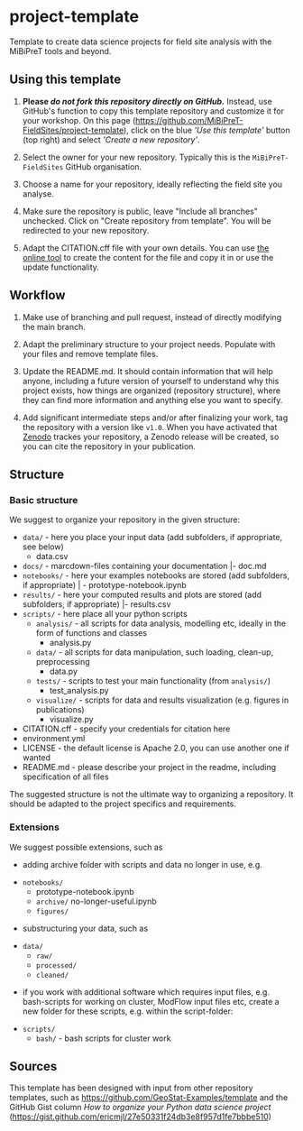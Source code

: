 # project-template

Template to create data science projects for field site analysis with the 
MiBiPreT tools and beyond.

## Using this template

1. **Please _do not fork this repository directly on GitHub._** Instead,
   use GitHub's function to copy this template repository and customize it for
   your workshop. On this page (<https://github.com/MiBiPreT-FieldSites/project-template>),
   click on the blue _'Use this template'_ button (top right) and select 
   _'Create a new repository'_.

2. Select the owner for your new repository. Typically this is the `MiBiPreT-FieldSites` GitHub organisation.

3. Choose a name for your repository, ideally reflecting the field site you analyse.

4. Make sure the repository is public, leave "Include all branches" unchecked.
   Click on "Create repository from template". You will be redirected to
   your new repository.

5. Adapt the CITATION.cff file with your own details. You can use
   [the online tool](https://citation-file-format.github.io/cff-initializer-javascript) to
   create the content for the file and copy it in or use the update functionality.

## Workflow

1. Make use of branching and pull request, instead of directly modifying the main branch.

2. Adapt the preliminary structure to your project needs. Populate with your files and
   remove template files. 

3. Update the README.md. It should contain information that will help anyone, including
   a future version of yourself to understand why this project exists, how things are 
   organized (repository structure), where they can find more information and anything else you want to specify.

4. Add significant intermediate steps and/or after finalizing your work, tag the 
   repository with a version like `v1.0`. When you have activated that [Zenodo](https://zenodo.org/) 
   trackes your repository, a Zenodo release will be created, so you can cite the repository in your publication.


## Structure

### Basic structure
We suggest to organize your repository in the given structure:
- `data/` - here you place your input data (add subfolders, if appropriate, see below)
    - data.csv
- `docs/` - marcdown-files containing your documentation
    |- doc.md
- `notebooks/` - here your examples notebooks are stored (add subfolders, if appropriate)
    | - prototype-notebook.ipynb
- `results/` - here your computed results and plots are stored (add subfolders, if appropriate)
    |- results.csv
- `scripts/`  - here place all your python scripts
    - `analysis/` - all scripts for data analysis, modelling etc, ideally in the form of functions and classes
        - analysis.py
    - `data/` - all scripts for data manipulation, such loading, clean-up, preprocessing
        - data.py 
    - `tests/` - scripts to test your main functionality (from `analysis/`)
        - test_analysis.py
    - `visualize/` - scripts for data and results visualization (e.g. figures in publications)
        - visualize.py
- CITATION.cff - specify your credentials for citation here
- environment.yml
- LICENSE - the default license is Apache 2.0, you can use another one if wanted
- README.md - please describe your project in the readme, including specification of all files

The suggested structure is not the ultimate way to organizing a repository. It 
should be adapted to the project specifics and requirements. 

### Extensions

We suggest possible extensions, such as
* adding archive folder with scripts and data no longer in use, e.g.
- `notebooks/`
    - prototype-notebook.ipynb
    - `archive/`
            no-longer-useful.ipynb
    - `figures/`
* substructuring your data, such as
- `data/`
    - `raw/`
    - `processed/`
    - `cleaned/`
* if you work with additional software which requires input files, e.g. bash-scripts 
  for working on cluster, ModFlow input files etc, create a new folder for these 
  scripts, e.g. within the script-folder:
- `scripts/`  
    - `bash/` - bash scripts for cluster work


## Sources

This template has been designed with input from other repository templates, such as
https://github.com/GeoStat-Examples/template and the GitHub Gist column 
*How to organize your Python data science project* 
(https://gist.github.com/ericmjl/27e50331f24db3e8f957d1fe7bbbe510)
